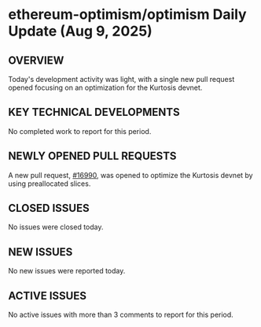 # ethereum-optimism/optimism Daily Update (Aug 9, 2025)
## OVERVIEW 
Today's development activity was light, with a single new pull request opened focusing on an optimization for the Kurtosis devnet.

## KEY TECHNICAL DEVELOPMENTS

No completed work to report for this period.

## NEWLY OPENED PULL REQUESTS
A new pull request, [#16990](https://github.com/ethereum-optimism/optimism/pull/16990), was opened to optimize the Kurtosis devnet by using preallocated slices.

## CLOSED ISSUES

No issues were closed today.

## NEW ISSUES

No new issues were reported today.

## ACTIVE ISSUES

No active issues with more than 3 comments to report for this period.